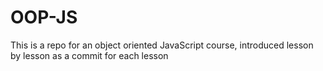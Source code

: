 # OOP-JS
This is a repo for an object oriented JavaScript course, introduced lesson by lesson as a commit for each lesson
